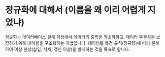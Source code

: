 # 정규화에 대해서 (이름을 왜 이리 어렵게 지었냐)

정규화는 데이터베이스 설계 과정에서 데이터의 중복을 최소화하고, 데이터 무결성을 보장하기 위해 테이블을 구조화하는 기법입니다. 데이터를 특정 규칙(정규형)에 따라 분해하여 이상 현상(삽입, 삭제, 갱신 이상)을 방지하는 것을 목표로 합니다.